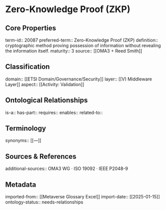 # Zero-Knowledge Proof (ZKP)

## Core Properties
term-id:: 20087
preferred-term:: Zero-Knowledge Proof (ZKP)
definition:: cryptographic method proving possession of information without revealing the information itself.
maturity:: 3
source:: [[OMA3 + Reed Smith]]

## Classification
domain:: [[ETSI Domain/Governance/Security]]
layer:: [[V) Middleware Layer]]
aspect:: [[Activity: Validation]]

## Ontological Relationships
is-a:: 
has-part:: 
requires:: 
enables:: 
related-to:: 

## Terminology
synonyms:: [[—]]

## Sources & References
additional-sources:: OMA3 WG · ISO 19092 · IEEE P2048-9

## Metadata
imported-from:: [[Metaverse Glossary Excel]]
import-date:: [[2025-01-15]]
ontology-status:: needs-relationships